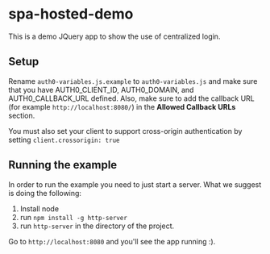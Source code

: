 # spa-hosted-demo

This is a demo JQuery app to show the use of centralized login.

## Setup

Rename `auth0-variables.js.example` to `auth0-variables.js` and make sure that you have AUTH0_CLIENT_ID, AUTH0_DOMAIN, and AUTH0_CALLBACK_URL defined. Also, make sure to add the callback URL (for example `http://localhost:8080/`) in the **Allowed Callback URLs** section.

You must also set your client to support cross-origin authentication by setting `client.crossorigin: true`

## Running the example

In order to run the example you need to just start a server. What we suggest is doing the following:

1. Install node
2. run `npm install -g http-server`
3. run `http-server` in the directory of the project.

Go to `http://localhost:8080` and you'll see the app running :).

